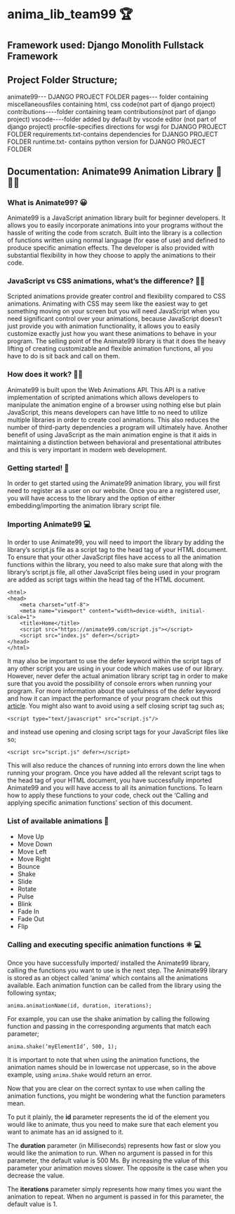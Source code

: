 # anima_lib_team99 :trophy:
## Framework used: Django Monolith Fullstack Framework
## Project Folder Structure;
animate99--- DJANGO PROJECT FOLDER
pages--- folder containing miscellaneousfiles containing html, css code(not part of django project)
contributions----folder containing team contributions(not part of django project)
vscode----folder added by default by vscode editor (not part of django project)
procfile-specifies directions for wsgi for DJANGO PROJECT FOLDER
requirements.txt-contains dependencies for DJANGO PROJECT FOLDER
runtime.txt- contains python version for DJANGO PROJECT FOLDER

## Documentation: Animate99 Animation Library :space_invader: :technologist:	

### What is Animate99? :grinning:

Animate99 is a JavaScript animation library built for beginner developers. It allows you to easily incorporate animations into your programs without the hassle of writing the code from scratch.
Built into the library is a collection of functions written using normal language (for ease of use) and defined to produce specific animation effects. The developer is also provided with substantial flexibility in how they choose to apply the animations to their code.

### JavaScript vs CSS animations, what’s the difference? :woman_shrugging:

Scripted animations provide greater control and flexibility compared to CSS animations. Animating with CSS  may seem like the easiest way to get something moving on your screen but you will need JavaScript when you need significant control over your animations, because JavaScript doesn’t just provide you with animation functionality, it allows you to easily customize exactly just how you want these animations to behave in your program.  The selling point of the Animate99 library is that it does the heavy lifting of creating customizable and flexible animation functions, all you have to do is sit back and call on them.

### How does it work? :man_teacher:	

Animate99 is built upon the Web Animations API. This API is a native implementation of scripted animations which allows developers to manipulate the animation engine of a browser using nothing else but plain JavaScript, this means developers can have little to no need to utilize multiple libraries in order to create cool animations. 
This also reduces the number of third-party dependencies a program will ultimately have. Another benefit of using JavaScript as the main animation engine is that it aids in maintaining a distinction between behavioral and presentational attributes and this is very important in modern web development.

### Getting started! :rocket:

In order to get started using the Animate99 animation library, you will first need to register as a user on our website. Once you are a registered user, you will have access to the library and the option of either embedding/importing the animation library script file.


### Importing Animate99 :computer:
In order to use Animate99, you will need to import the library by adding the library’s script.js file as a script tag to the head tag of your HTML document. To ensure that your other JavaScript files have access to all the animation functions within the library, you need to also make sure that along with the library’s script.js file, all other JavaScript files being used in your program are added as script tags within the head tag of the HTML document.

```
<html>
<head>
    <meta charset="utf-8">
    <meta name="viewport" content="width=device-width, initial-scale=1">
    <title>Home</title>
    <script src="https://animate99.com/script.js"></script>
    <script src="index.js" defer></script>
</head>
</html>

```
It may also be important to use the defer keyword within the script tags of any other script you are using in your code which makes use of our library. However, never defer the actual animation library script tag in order to make sure that you avoid the possibility of console errors when running your program. For more information about the usefulness of the defer keyword and how it can impact the performance of your program check out this [article](https://javascript.info/script-async-defer).
You might also want to avoid using a self closing script tag such as;

```
<script type="text/javascript" src="script.js"/>

```
and instead use opening and closing script tags for your JavaScript files like so;
```
<script src="script.js" defer></script>
```

This will also reduce the chances of running into errors down the line when running your program. 
Once you have added all the relevant script tags to the head tag of your HTML document, you have successfully imported Animate99 and you will have access to all its animation functions. To learn how to apply these functions to your code, check out the ‘Calling and applying specific animation functions’ section of this document.  


### List of available animations :space_invader:
- Move Up
- Move Down
- Move Left
- Move Right
- Bounce
- Shake
- Slide
- Rotate
- Pulse
- Blink
- Fade In
- Fade Out
- Flip

### Calling and executing specific animation functions  ⚛️ :computer:

Once you have successfully imported/ installed the Animate99 library, calling the functions you want to use is the next step. The Animate99 library is stored as  an object called ‘anima’ which contains all the animations available. Each animation function can be called from the library using the following syntax;

```
anima.animationName(id, duration, iterations);
```

For example, you can use the shake animation by calling  the following function and passing in the corresponding arguments that match each parameter;
```
anima.shake(‘myElementId’, 500, 1);
```

It is important to note that when using the animation functions, the animation names should be in lowercase not uppercase, so in the above example, using  ```anima.Shake``` would return an error.

Now that you are clear on the correct syntax to use when calling the animation functions, you might be wondering what the function parameters mean. 

To put it plainly, the **id** parameter represents the id of the element you would like to animate, thus you need to make sure that each element you want to animate has an id assigned to it.

The **duration** parameter (in Milliseconds) represents how fast or slow you would like the animation to run. When no argument is passed in for this parameter, the default value is 500 Ms. By increasing the value of this parameter your animation moves slower. The opposite is the case when you decrease the value.

The **iterations** parameter simply represents how many times you want the animation to repeat. When no argument is passed in for this parameter, the default value is 1.










